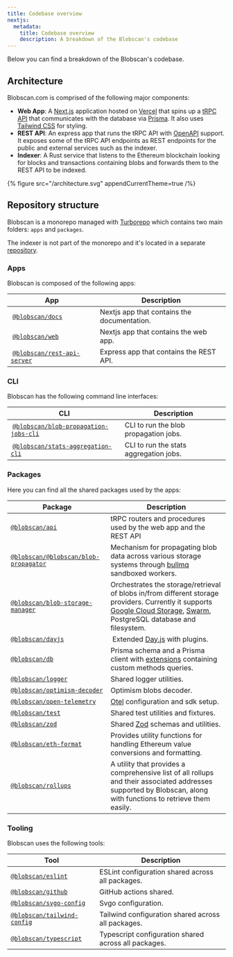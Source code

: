 ```yaml
---
title: Codebase overview
nextjs:
  metadata:
    title: Codebase overview
    description: A breakdown of the Blobscan's codebase
---
```


Below you can find a breakdown of the Blobscan's codebase.

## Architecture

Blobscan.com is comprised of the following major components:

- **Web App**: A [Next.js](https://nextjs.org/) application hosted on [Vercel](https://vercel.com/) that spins up a [tRPC API](https://trpc.io) that communicates with the database via [Prisma](https://www.prisma.io/). It also uses [Tailwind CSS](https://tailwindcss.com/) for styling.
- **REST API**: An express app that runs the tRPC API with [OpenAPI](https://www.openapis.org/) support. It exposes some of the tRPC API endpoints as REST endpoints for the public and external services such as the indexer.
- **Indexer**: A Rust service that listens to the Ethereum blockchain looking for blocks and transactions containing blobs and forwards them to the REST API to be indexed.

{% figure  src="/architecture.svg" appendCurrentTheme=true /%}

## Repository structure

Blobscan is a monorepo managed with [Turborepo](https://turbo.build/) which contains two main folders: `apps` and `packages`.

The indexer is not part of the monorepo and it's located in a separate [repository](https://github.com/Blobscan/blobscan-indexer.rs/tree/next).

### Apps

Blobscan is composed of the following apps:

| App                                                                                                 | Description                                 |
| --------------------------------------------------------------------------------------------------- | ------------------------------------------- |
|  [`@blobscan/docs`](https://github.com/Blobscan/blobscan/tree/next/apps/docs)                       | Nextjs app that contains the documentation. |
|  [`@blobscan/web`](https://github.com/Blobscan/blobscan/tree/next/apps/web)                         | Nextjs app that contains the web app.       |
|  [`@blobscan/rest-api-server`](https://github.com/Blobscan/blobscan/tree/next/apps/rest-api-server) | Express app that contains the REST API.     |

### CLI

Blobscan has the following command line interfaces:

| CLI                                                                                                                     | Description                            |
| ----------------------------------------------------------------------------------------------------------------------- | -------------------------------------- |
|  [`@blobscan/blob-propagation-jobs-cli`](https://github.com/Blobscan/blobscan/tree/next/clis/blob-propagation-jobs-cli) | CLI to run the blob propagation jobs.  |
|  [`@blobscan/stats-aggregation-cli`](https://github.com/Blobscan/blobscan/tree/next/clis/stats-aggregation-cli)         | CLI to run the stats aggregation jobs. |

### Packages

Here you can find all the shared packages used by the apps:

| Package                                                                                                          | Description                                                                                                                                                                                                                  |
| ---------------------------------------------------------------------------------------------------------------- | ---------------------------------------------------------------------------------------------------------------------------------------------------------------------------------------------------------------------------- |
| [`@blobscan/api`](https://github.com/Blobscan/blobscan/tree/next/packages/api)                                   | tRPC routers and procedures used by the web app and the REST API                                                                                                                                                             |
| [`@blobscan/@blobscan/blob-propagator`](https://github.com/Blobscan/blobscan/tree/next/packages/blob-propagator) | Mechanism for propagating blob data across various storage systems through [bullmq](https://docs.bullmq.io/) sandboxed workers.                                                                                              |
| [`@blobscan/blob-storage-manager`](https://github.com/Blobscan/blobscan/tree/next/packages/blob-storage-manager) | Orchestrates the storage/retrieval of blobs in/from different storage providers. Currently it supports [Google Cloud Storage](https://cloud.google.com/storage), [Swarm](https://www.ethswarm.org), PostgreSQL database and filesystem. |
| [`@blobscan/dayjs`](https://github.com/Blobscan/blobscan/tree/next/packages/dayjs)                               |  Extended [Day.js](https://day.js.org/) with plugins.                                                                                                                                                                        |
| [`@blobscan/db`](https://github.com/Blobscan/blobscan/tree/next/packages/db)                                     | Prisma schema and a Prisma client with [extensions](https://www.prisma.io/docs/concepts/components/prisma-client/client-extensions) containing custom methods queries.                                                       |
| [`@blobscan/logger`](https://github.com/Blobscan/blobscan/tree/next/packages/logger)                             | Shared logger utilities.                                                                                                                                                                                                     |
| [`@blobscan/optimism-decoder`](https://github.com/Blobscan/blobscan/tree/next/packages/optimism-decoder)         | Optimism blobs decoder.                                                                                                                                                                                                      |
| [`@blobscan/open-telemetry`](https://github.com/Blobscan/blobscan/tree/next/packages/open-telemetry)             | [Otel](https://opentelemetry.io/) configuration and sdk setup.                                                                                                                                                               |
| [`@blobscan/test`](https://github.com/Blobscan/blobscan/tree/next/packages/test)                                 | Shared test utilities and fixtures.                                                                                                                                                                                          |
| [`@blobscan/zod`](https://github.com/Blobscan/blobscan/tree/next/packages/zod)                                   | Shared [Zod](https://zod.dev) schemas and utilities.                                                                                                                                                                         |
| [`@blobscan/eth-format`](https://github.com/Blobscan/blobscan/tree/next/packages/eth-format)                     | Provides utility functions for handling Ethereum value conversions and formatting.                                                                                                                                           |
| [`@blobscan/rollups`](https://github.com/Blobscan/blobscan/tree/next/packages/rollups)                           | A utility that provides a comprehensive list of all rollups and their associated addresses supported by Blobscan, along with functions to retrieve them easily.                                                              |

### Tooling

Blobscan uses the following tools:

| Tool                                                                                           | Description                                          |
| ---------------------------------------------------------------------------------------------- | ---------------------------------------------------- |
| [`@blobscan/eslint`](https://github.com/Blobscan/blobscan/tree/next/tooling/eslint)            | ESLint configuration shared across all packages.     |
| [`@blobscan/github`](https://github.com/Blobscan/blobscan/tree/next/tooling/github)            | GitHub actions shared.                               |
| [`@blobscan/svgo-config`](https://github.com/Blobscan/blobscan/tree/next/tooling/svgo)         | Svgo configuration.                                  |
| [`@blobscan/tailwind-config`](https://github.com/Blobscan/blobscan/tree/next/tooling/tailwind) | Tailwind configuration shared across all packages.   |
| [`@blobscan/typescript`](https://github.com/Blobscan/blobscan/tree/next/tooling/typescript)    | Typescript configuration shared across all packages. |
